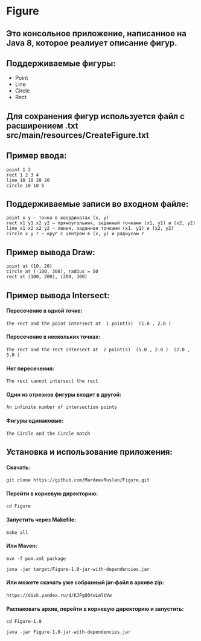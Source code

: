 # Figure
## Это консольное приложение, написанное на Java 8, которое реалиует описание фигур.
## Поддерживаемые фигуры:
- Point
- Line
- Circle
- Rect
## Для сохранения фигур используется файл с расширением .txt src/main/resources/CreateFigure.txt
## Пример ввода:
```
point 1 2
rect 1 2 3 4
line 10 10 20 20
circle 10 10 5
```

## Поддерживаемые записи во входном файле:
```
роint x y — точка в координатах (x, y)
rеct x1 y1 x2 y2 — прямоугольник, заданный точками (x1, y1) и (x2, y2)
linе x1 x2 x2 y2 — линия, заданная точками (x1, y1) и (x2, y2)
сirclе x y r — круг с центром в (x, y) и радиусом r
```

## Пример вывода Draw:
```
роint at (10, 20)
circle at (-100, 300), rаdius = 50
rect at (100, 200), (200, 300)
```

## Пример вывода Intersect:

#### Пересечение в одной точке:
```
Thе rect and the point intersect at  1 point(s)  (1.0 , 2.0 )
```
#### Пересечение в нескольких точках:
```
Thе rect and the rect intersect at  2 point(s)  (5.0 , 2.0 )  (2.0 , 5.0 )
```
#### Нет пересечения:
```
Thе rect cannot intersect the rect
```
#### Один из отрезков фигуры входит в другой:
```
An infinite number of intersection points
```
#### Фигуры одинаковые:
```
The Circle and the Circle match
```

## Установка и использование приложения:
#### Скачать:
```
git clone https://github.com/MardeevRuslan/Figure.git
```
#### Перейти в корневую директорию:
```
cd Figure
```
#### Запустить через Makefile:
```
make all
```
#### Или Maven:
```
mvn -f pom.xml package
```
```
java -jar target/Figure-1.0-jar-with-dependencies.jar
```
#### Или можете скачать уже собранный jar-файл в архиве zip:

```
https://disk.yandex.ru/d/KJPgQ04xLmlbVw
```

#### Распаковать архив, перейти в корневую директорию и запустить:
```
cd Figure-1.0
```
```
java -jar Figure-1.0-jar-with-dependencies.jar
```

